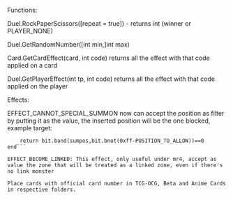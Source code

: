 Functions:

Duel.RockPaperScissors([repeat = true]) - returns int (winner or PLAYER_NONE)

Duel.GetRandomNumber([int min,]int max)

Card.GetCardEffect(card, int code) returns all the effect with that code applied on a card

Duel.GetPlayerEffect(int tp, int code) returns all the effect with that code applied on the player

Effects:

EFFECT_CANNOT_SPECIAL_SUMMON now can accept the position as filter by putting it as the value, the inserted position will be the one blocked, example target: 
```function (e,c,sump,sumtype,sumpos,targetp,se)
	return bit.band(sumpos,bit.bnot(0xff-POSITION_TO_ALLOW))==0
end```

EFFECT_BECOME_LINKED: This effect, only useful under mr4, accept as value the zone that will be treated as a linked zone, even if there's no link monster

Place cards with official card number in TCG-OCG, Beta and Anime Cards in respective folders.

